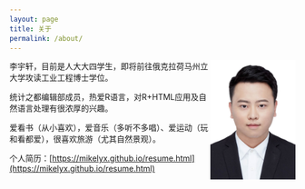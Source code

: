 ```yaml
---
layout: page
title: 关于
permalink: /about/
---
```


<img align="right" width="150" height="210" src="https://github.com/MikeLYX/picture/blob/master/own%20picture/formal_photo.jpg?raw=true"/>

李宇轩，目前是人大大四学生，即将前往俄克拉荷马州立大学攻读工业工程博士学位。

统计之都编辑部成员，热爱R语言，对R+HTML应用及自然语言处理有很浓厚的兴趣。

爱看书（从小喜欢），爱音乐（多听不多唱）、爱运动（玩和看都爱），很喜欢旅游（尤其自然景观）。

个人简历：[https://mikelyx.github.io/resume.html](https://mikelyx.github.io/resume.html)